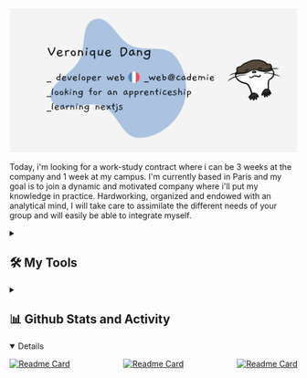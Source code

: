 <img src="/header.jpg">

Today, i'm looking for a work-study contract where i can be 3 weeks at the company and 1 week at my campus.
I'm currently based in Paris and my goal is to join a dynamic and motivated company where i'll put my knowledge in practice.
Hardworking, organized and endowed with an analytical mind, I will take care to assimilate the different needs of your group and will easily be able to integrate myself.

<details> 
<summary><h2>🛠️ My Tools</h2></summary>
<h3>👨‍💻 Programming and Markup Languages</h3>
  <p>
      <a href="https://github.com/search?q=user%3ADenverCoder1+language%3Abash"><img alt="Bash" src="https://img.shields.io/badge/Bash-121011.svg?logo=gnu-bash&logoColor=white"></a>
      <a href="https://github.com/search?q=user%3ADenverCoder1+language%3Acss"><img alt="CSS" src="https://img.shields.io/badge/CSS-1572B6.svg?logo=css3&logoColor=white"></a>
      <a href="https://github.com/search?q=user%3ADenverCoder1+language%3Ahtml"><img alt="HTML" src="https://img.shields.io/badge/HTML-E34F26.svg?logo=html5&logoColor=white"></a>
      <a href="https://github.com/search?q=user%3ADenverCoder1+language%3Ajavascript"><img alt="JavaScript" src="https://img.shields.io/badge/JavaScript-F7DF1E.svg?logo=javascript&logoColor=black"></a>
      <a href="https://github.com/search?q=user%3ADenverCoder1+language%3Ajavascript"><img alt="Node.js" src="https://img.shields.io/badge/Node.js-43853D.svg?logo=node.js&logoColor=white"></a>
      <a href="https://github.com/search?q=user%3ADenverCoder1+language%3Aphp"><img alt="PHP" src="https://img.shields.io/badge/PHP-777BB4.svg?logo=php&logoColor=white"></a>
      <a href="https://github.com/search?q=user%3ADenverCoder1+language%3Asql"><img alt="SQL" src="https://custom-icon-badges.demolab.com/badge/SQL-025E8C.svg?logo=database&logoColor=white"></a>
      <a href="https://github.com/search?q=user%3ADenverCoder1+language%3AtypeScript"><img alt="TypeScript" src="https://img.shields.io/badge/TypeScript-007ACC.svg?logo=typescript&logoColor=white"></a>
  </p>

</details>

<details> 
  <summary><h2>📊 Github Stats and Activity</h2></summary>
  
[![Top Langs](https://github-readme-stats.vercel.app/api/top-langs/?username=prism404&layout=compact&show_icons=true&theme=nord)](https://github.com/prism404/github-readme-stats)

</details>

<details open> 
<div style="display: flex; justify-content: space-between; align-items: center;">

  <!-- Repo info cards - https://github.com/prism404/github-readme-stats -->
  <!-- Small repo cards (fork) - https://github.com/prism404/github-readme-stats -->

[![Readme Card](https://github-readme-stats.vercel.app/api/pin/?username=prism404&repo=puissance4&show_icons=true&theme=calm)](https://github.com/prism404/github-readme-stats)

[![Readme Card](https://github-readme-stats.vercel.app/api/pin/?username=prism404&repo=MVC_My_Quiz&show_icons=true&theme=calm)](https://github.com/prism404/github-readme-stats)

[![Readme Card](https://github-readme-stats.vercel.app/api/pin/?username=prism404&repo=my_irc&show_icons=true&theme=calm)](https://github.com/prism404/github-readme-stats)

</div>
</details>

